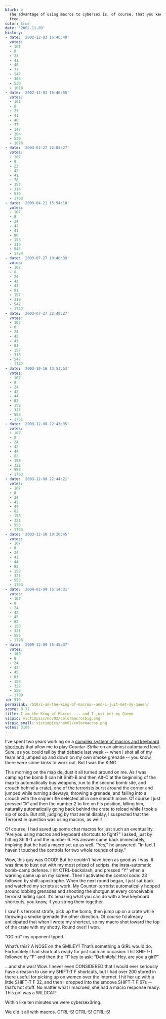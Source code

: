 ```yaml
---
blurb: >
  The advantage of using macros to cybersex is, of course, that you keep both hands
  free.
color: true
date: '2002-11-09'
history:
- date: '2002-12-03 16:46:49'
  votes:
  - 101
  - 8
  - 23
  - 41
  - 40
  - 77
  - 147
  - 304
  - 530
  - 1618
- date: '2002-12-03 16:46:55'
  votes:
  - 101
  - 8
  - 23
  - 41
  - 40
  - 77
  - 147
  - 304
  - 530
  - 1618
- date: '2003-02-27 22:03:27'
  votes:
  - 107
  - 8
  - 23
  - 42
  - 41
  - 78
  - 152
  - 314
  - 539
  - 1703
- date: '2003-04-21 15:54:18'
  votes:
  - 107
  - 8
  - 24
  - 42
  - 41
  - 80
  - 153
  - 316
  - 544
  - 1724
- date: '2003-07-27 19:40:39'
  votes:
  - 107
  - 8
  - 24
  - 42
  - 43
  - 81
  - 157
  - 318
  - 547
  - 1742
- date: '2003-07-27 22:49:27'
  votes:
  - 107
  - 8
  - 24
  - 42
  - 43
  - 81
  - 157
  - 318
  - 547
  - 1742
- date: '2003-10-16 13:53:53'
  votes:
  - 107
  - 8
  - 24
  - 42
  - 44
  - 82
  - 158
  - 321
  - 553
  - 1751
- date: '2003-12-08 22:43:35'
  votes:
  - 107
  - 8
  - 24
  - 42
  - 44
  - 82
  - 158
  - 321
  - 553
  - 1763
- date: '2003-12-08 22:44:21'
  votes:
  - 107
  - 8
  - 24
  - 42
  - 44
  - 82
  - 158
  - 321
  - 553
  - 1763
- date: '2003-12-10 19:26:45'
  votes:
  - 107
  - 8
  - 24
  - 42
  - 44
  - 82
  - 158
  - 321
  - 553
  - 1763
- date: '2004-02-09 16:14:31'
  votes:
  - 107
  - 8
  - 24
  - 42
  - 45
  - 82
  - 158
  - 321
  - 555
  - 1776
- date: '2009-12-09 15:45:37'
  votes:
  - 109
  - 8
  - 24
  - 42
  - 45
  - 83
  - 158
  - 322
  - 558
  - 1799
id: 510
permalink: /510/i-am-the-king-of-macros--and-i-just-met-my-queen/
score: 8.77
title: I am the King of Macros ... and I just met my Queen
vicpic: victimpics/nov02/colormacrosbig.png
vicpic_small: victimpics/nov02/colormacros.png
votes: 3169
---
```


I’ve spent two years working on a [complex system of macros and keyboard
shortcuts](%ARTICLE[501]%) that allow me to play *Counter-Strike* on
an almost automated level. Sure, as you could tell by that debacle last
week -- when I shot all of my team and jumped up and down on my own
smoke grenade -- you know, there were some kinks to work out. But I was
the KING.

This morning on the map de\_dust it all turned around on me. As I was
camping the bomb (I can hit Shift-B and then Alt-C at the beginning of
the map to automatically buy weapons, run to the second bomb site, and
crouch behind a crate), one of the terrorists burst around the corner
and jumped while turning sideways, throwing a grenade, and falling into
a crouch with the sniper rifle selected all in one smooth move. Of
course I just pressed “A” and then the number 2 to fire on his position,
killing him, naturally automatically going back behind the crate to
reload while I took a sip of soda. But still, judging by that aerial
display, I suspected that the Terrorist in question was using macros, as
well!

Of course, I had saved up some chat macros for just such an eventuality.
“Are you using macros and keyboard shortcuts to fight?” I asked, just by
hitting Shift-T and the number 6. His answer came back immediately,
implying that he had a macro set up as well. “Yes,” he answered. “In
fact I haven’t touched the controls for two whole rounds of play.”

Wow, this guy was GOOD! But he couldn’t have been as good as I was. It
was time to bust out with my most prized of scripts, the insta-automatic
bomb-camp defense. I hit CTRL-backslash, and pressed “Y” when a warning
came up on my screen. Then I activated the control code: 23 followed by
shift-apostrophe. When the next round began, I just sat back and watched
my scripts at work. My Counter-terrorist automatically hopped around
lobbing grenades and shooting the shotgun at every conceivable terrorist
hiding spot. It’s amazing what you can do with a few keyboard shortcuts,
you know, if you string them together.

I saw his terrorist strafe, pick up the bomb, then jump up on a crate
while throwing a smoke grenade the other direction. Of course I’d
already anticipated that when I wrote my shortcut, so my macro shot
toward the top of the crate with my shotty. Round over! I won.

“GG :o)” my opponent typed.

What’s this? A NOSE on the SMILEY? That’s something a GIRL would do.
Fortunately I had shortcuts ready for just such an occasion: I hit
SHIFT-T followed by “F” and then the “1” key to ask: “Definitely! Hey,
are you a girl?”

...and she was! Wow. I never even CONSIDERED that I would ever seriously
have a reason to use my SHIFT-T F shortcuts, but I had over 200 stored
in there useful for picking up on women over the Internet. I hit her up
with a little SHIFT-T F 32, and then I dropped into the smoove SHIFT-T F
67s -- that’s hot stuff. No matter what I macroed, she had a macro
response ready. This girl was a WILDCAT!

Within like ten minutes we were cybersex0ring.

We did it all with macros. CTRL-S! CTRL-S! CTRL-S!